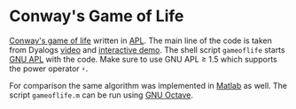 Conway's Game of Life
=====================

[Conway's game of life][GoL] written in [APL][APL]. The main line of the code is taken from Dyalogs [video][video] and [interactive demo][demo]. The shell script `gameoflife` starts [GNU APL][GNU APL] with the code. Make sure to use GNU APL ≥ 1.5 which supports the power operator `⍣`.

For comparison the same algorithm was implemented in [Matlab][Matlab] as well. The script `gameoflife.m` can be run using [GNU Octave][Octave].

[GoL]: https://en.wikipedia.org/wiki/Conway%27s_Game_of_Life
[APL]: https://en.wikipedia.org/wiki/APL_(programming_language)
[video]: https://youtu.be/a9xAKttWgP4
[demo]: http://tryapl.org
[GNU APL]: https://www.gnu.org/software/apl/
[Matlab]: https://de.wikipedia.org/wiki/Matlab
[Octave]: http://www.gnu.org/software/octave/
